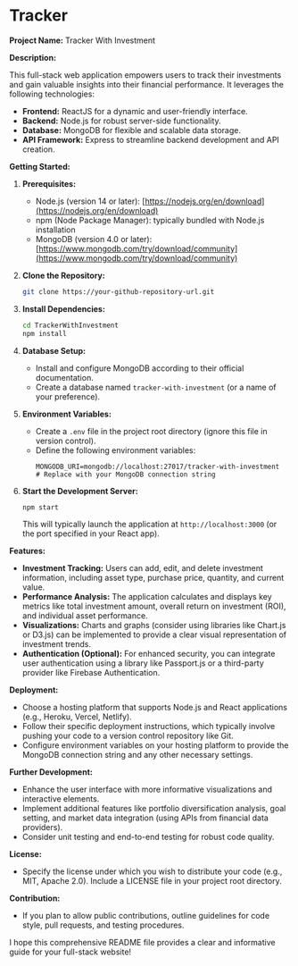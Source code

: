 # Tracker


**Project Name:** Tracker With Investment

**Description:**

This full-stack web application empowers users to track their investments and gain valuable insights into their financial performance. It leverages the following technologies:

- **Frontend:** ReactJS for a dynamic and user-friendly interface.
- **Backend:** Node.js for robust server-side functionality.
- **Database:** MongoDB for flexible and scalable data storage.
- **API Framework:** Express to streamline backend development and API creation.

**Getting Started:**

1. **Prerequisites:**
   - Node.js (version 14 or later): [https://nodejs.org/en/download](https://nodejs.org/en/download)
   - npm (Node Package Manager): typically bundled with Node.js installation
   - MongoDB (version 4.0 or later): [https://www.mongodb.com/try/download/community](https://www.mongodb.com/try/download/community)

2. **Clone the Repository:**
   ```bash
   git clone https://your-github-repository-url.git
   ```

3. **Install Dependencies:**
   ```bash
   cd TrackerWithInvestment
   npm install
   ```

4. **Database Setup:**
   - Install and configure MongoDB according to their official documentation.
   - Create a database named `tracker-with-investment` (or a name of your preference).

5. **Environment Variables:**
   - Create a `.env` file in the project root directory (ignore this file in version control).
   - Define the following environment variables:
     ```
     MONGODB_URI=mongodb://localhost:27017/tracker-with-investment  # Replace with your MongoDB connection string
     ```

6. **Start the Development Server:**
   ```bash
   npm start
   ```
   This will typically launch the application at `http://localhost:3000` (or the port specified in your React app).

**Features:**

- **Investment Tracking:** Users can add, edit, and delete investment information, including asset type, purchase price, quantity, and current value.
- **Performance Analysis:** The application calculates and displays key metrics like total investment amount, overall return on investment (ROI), and individual asset performance.
- **Visualizations:** Charts and graphs (consider using libraries like Chart.js or D3.js) can be implemented to provide a clear visual representation of investment trends.
- **Authentication (Optional):** For enhanced security, you can integrate user authentication using a library like Passport.js or a third-party provider like Firebase Authentication.

**Deployment:**

- Choose a hosting platform that supports Node.js and React applications (e.g., Heroku, Vercel, Netlify).
- Follow their specific deployment instructions, which typically involve pushing your code to a version control repository like Git.
- Configure environment variables on your hosting platform to provide the MongoDB connection string and any other necessary settings.

**Further Development:**

- Enhance the user interface with more informative visualizations and interactive elements.
- Implement additional features like portfolio diversification analysis, goal setting, and market data integration (using APIs from financial data providers).
- Consider unit testing and end-to-end testing for robust code quality.

**License:**

- Specify the license under which you wish to distribute your code (e.g., MIT, Apache 2.0). Include a LICENSE file in your project root directory.

**Contribution:**

- If you plan to allow public contributions, outline guidelines for code style, pull requests, and testing procedures.

I hope this comprehensive README file provides a clear and informative guide for your full-stack website!
